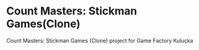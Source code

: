# Count Masters: Stickman Games(Clone)
 Count Masters: Stickman Games (Clone) project for Game Factory Kuluçka

